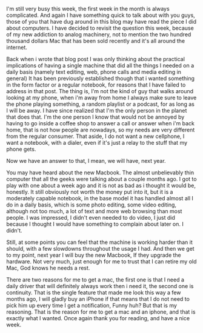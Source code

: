 I'm still very busy this week, the first week in the month is always complicated. And again I have something quick to talk about with you guys, those of you that have dug around in this blog may have read the piece I did about computers. I have decided to revisit the question this week, because of my new addiction to analog machinery, not to mention the two hundred thousand dollars Mac that has been sold recently and it's all around the internet.

Back when i wrote that blog post I was only thinking about the practical implications of having a single machine that did all the things I needed on a daily basis (namely text editing, web, phone calls and media editing in general) It has been previously established though that i wanted something in the form factor or a regular notebook, for reasons that I have failed to address in that post. The thing is, I'm not the kind of guy that walks around looking at my phone, when i'm away from home I always make sure to leave the phone playing something, a random playlist or a podcast, for as long as I will be away. I have since realized that I'm the only person in the planet that does that. I'm the one person I know that would not be annoyed by having to go inside a coffee shop to answer a call or answer when i'm back home, that is not how people are nowadays, so my needs are very different from the regular consumer. That aside, I do not want a new cellphone, I want a notebook, with a dialer, even if it's just a relay to the stuff that my phone gets.

Now we have an answer to that, I mean, we will have, next year.

You may have heard about the new Macbook. The almost unbelievably thin computer that all the geeks were talking about a couple months ago. I got to play with one about a week ago and it is not as bad as i thought it would be, honestly. It still obviously not worth the money put into it, but it is a moderately capable notebook, in the base model it has handled almost all I do in a daily basis, which is some photo editing, some video editing, although not too much, a lot of text and more web browsing than most people. I was impressed, I didn't even needed to do video, I just did because I thought I would have something to complain about later on. I didn't.

Still, at some points you can feel that the machine is working harder than it should, with a few slowdowns throughout the usage I had. And then we get to my point, next year I will buy the new Macbook, If they upgrade the hardware. Not very much, just enough for me to trust that I can retire my old Mac, God knows he needs a rest.

There are two reasons for me to get a mac, the first one is that I need a daily driver that will definitely always work then i need it, the second one is continuity. That is the single feature that made me look this way a few months ago, I will gladly buy an iPhone if that means that I do not need to pick him up every time I get a notification, Funny huh? But that is my reasoning. That is the reason for me to get a mac and an iphone, and that is exactly what I wanted. Once again thank you for reading, and have a nice week.
